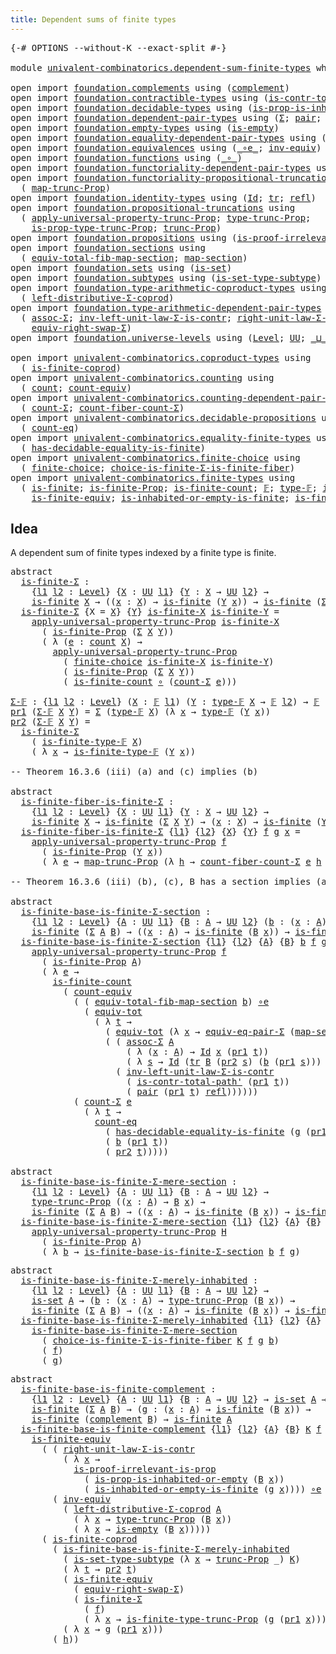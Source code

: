 ```yaml
---
title: Dependent sums of finite types
---
```


<pre class="Agda"><a id="56" class="Symbol">{-#</a> <a id="60" class="Keyword">OPTIONS</a> <a id="68" class="Pragma">--without-K</a> <a id="80" class="Pragma">--exact-split</a> <a id="94" class="Symbol">#-}</a>

<a id="99" class="Keyword">module</a> <a id="106" href="univalent-combinatorics.dependent-sum-finite-types.html" class="Module">univalent-combinatorics.dependent-sum-finite-types</a> <a id="157" class="Keyword">where</a>

<a id="164" class="Keyword">open</a> <a id="169" class="Keyword">import</a> <a id="176" href="foundation.complements.html" class="Module">foundation.complements</a> <a id="199" class="Keyword">using</a> <a id="205" class="Symbol">(</a><a id="206" href="foundation.complements.html#478" class="Function">complement</a><a id="216" class="Symbol">)</a>
<a id="218" class="Keyword">open</a> <a id="223" class="Keyword">import</a> <a id="230" href="foundation.contractible-types.html" class="Module">foundation.contractible-types</a> <a id="260" class="Keyword">using</a> <a id="266" class="Symbol">(</a><a id="267" href="foundation-core.contractible-types.html#2264" class="Function">is-contr-total-path&#39;</a><a id="287" class="Symbol">)</a>
<a id="289" class="Keyword">open</a> <a id="294" class="Keyword">import</a> <a id="301" href="foundation.decidable-types.html" class="Module">foundation.decidable-types</a> <a id="328" class="Keyword">using</a> <a id="334" class="Symbol">(</a><a id="335" href="foundation.decidable-types.html#7166" class="Function">is-prop-is-inhabited-or-empty</a><a id="364" class="Symbol">)</a>
<a id="366" class="Keyword">open</a> <a id="371" class="Keyword">import</a> <a id="378" href="foundation.dependent-pair-types.html" class="Module">foundation.dependent-pair-types</a> <a id="410" class="Keyword">using</a> <a id="416" class="Symbol">(</a><a id="417" href="foundation-core.dependent-pair-types.html#515" class="Record">Σ</a><a id="418" class="Symbol">;</a> <a id="420" href="foundation-core.dependent-pair-types.html#588" class="InductiveConstructor">pair</a><a id="424" class="Symbol">;</a> <a id="426" href="foundation-core.dependent-pair-types.html#605" class="Field">pr1</a><a id="429" class="Symbol">;</a> <a id="431" href="foundation-core.dependent-pair-types.html#617" class="Field">pr2</a><a id="434" class="Symbol">)</a>
<a id="436" class="Keyword">open</a> <a id="441" class="Keyword">import</a> <a id="448" href="foundation.empty-types.html" class="Module">foundation.empty-types</a> <a id="471" class="Keyword">using</a> <a id="477" class="Symbol">(</a><a id="478" href="foundation-core.empty-types.html#1228" class="Function">is-empty</a><a id="486" class="Symbol">)</a>
<a id="488" class="Keyword">open</a> <a id="493" class="Keyword">import</a> <a id="500" href="foundation.equality-dependent-pair-types.html" class="Module">foundation.equality-dependent-pair-types</a> <a id="541" class="Keyword">using</a> <a id="547" class="Symbol">(</a><a id="548" href="foundation-core.equality-dependent-pair-types.html#2060" class="Function">equiv-eq-pair-Σ</a><a id="563" class="Symbol">)</a>
<a id="565" class="Keyword">open</a> <a id="570" class="Keyword">import</a> <a id="577" href="foundation.equivalences.html" class="Module">foundation.equivalences</a> <a id="601" class="Keyword">using</a> <a id="607" class="Symbol">(</a><a id="608" href="foundation-core.equivalences.html#7869" class="Function Operator">_∘e_</a><a id="612" class="Symbol">;</a> <a id="614" href="foundation-core.equivalences.html#5721" class="Function">inv-equiv</a><a id="623" class="Symbol">)</a>
<a id="625" class="Keyword">open</a> <a id="630" class="Keyword">import</a> <a id="637" href="foundation.functions.html" class="Module">foundation.functions</a> <a id="658" class="Keyword">using</a> <a id="664" class="Symbol">(</a><a id="665" href="foundation-core.functions.html#420" class="Function Operator">_∘_</a><a id="668" class="Symbol">)</a>
<a id="670" class="Keyword">open</a> <a id="675" class="Keyword">import</a> <a id="682" href="foundation.functoriality-dependent-pair-types.html" class="Module">foundation.functoriality-dependent-pair-types</a> <a id="728" class="Keyword">using</a> <a id="734" class="Symbol">(</a><a id="735" href="foundation-core.functoriality-dependent-pair-types.html#7267" class="Function">equiv-tot</a><a id="744" class="Symbol">)</a>
<a id="746" class="Keyword">open</a> <a id="751" class="Keyword">import</a> <a id="758" href="foundation.functoriality-propositional-truncation.html" class="Module">foundation.functoriality-propositional-truncation</a> <a id="808" class="Keyword">using</a>
  <a id="816" class="Symbol">(</a> <a id="818" href="foundation.functoriality-propositional-truncation.html#1456" class="Function">map-trunc-Prop</a><a id="832" class="Symbol">)</a>
<a id="834" class="Keyword">open</a> <a id="839" class="Keyword">import</a> <a id="846" href="foundation.identity-types.html" class="Module">foundation.identity-types</a> <a id="872" class="Keyword">using</a> <a id="878" class="Symbol">(</a><a id="879" href="foundation-core.identity-types.html#1767" class="Datatype">Id</a><a id="881" class="Symbol">;</a> <a id="883" href="foundation-core.identity-types.html#5702" class="Function">tr</a><a id="885" class="Symbol">;</a> <a id="887" href="foundation-core.identity-types.html#1820" class="InductiveConstructor">refl</a><a id="891" class="Symbol">)</a>
<a id="893" class="Keyword">open</a> <a id="898" class="Keyword">import</a> <a id="905" href="foundation.propositional-truncations.html" class="Module">foundation.propositional-truncations</a> <a id="942" class="Keyword">using</a>
  <a id="950" class="Symbol">(</a> <a id="952" href="foundation.propositional-truncations.html#5775" class="Function">apply-universal-property-trunc-Prop</a><a id="987" class="Symbol">;</a> <a id="989" href="foundation.propositional-truncations.html#2209" class="Function">type-trunc-Prop</a><a id="1004" class="Symbol">;</a>
    <a id="1010" href="foundation.propositional-truncations.html#2388" class="Function">is-prop-type-trunc-Prop</a><a id="1033" class="Symbol">;</a> <a id="1035" href="foundation.propositional-truncations.html#2707" class="Function">trunc-Prop</a><a id="1045" class="Symbol">)</a>
<a id="1047" class="Keyword">open</a> <a id="1052" class="Keyword">import</a> <a id="1059" href="foundation.propositions.html" class="Module">foundation.propositions</a> <a id="1083" class="Keyword">using</a> <a id="1089" class="Symbol">(</a><a id="1090" href="foundation-core.propositions.html#3047" class="Function">is-proof-irrelevant-is-prop</a><a id="1117" class="Symbol">)</a>
<a id="1119" class="Keyword">open</a> <a id="1124" class="Keyword">import</a> <a id="1131" href="foundation.sections.html" class="Module">foundation.sections</a> <a id="1151" class="Keyword">using</a>
  <a id="1159" class="Symbol">(</a> <a id="1161" href="foundation.sections.html#3091" class="Function">equiv-total-fib-map-section</a><a id="1188" class="Symbol">;</a> <a id="1190" href="foundation.sections.html#1761" class="Function">map-section</a><a id="1201" class="Symbol">)</a>
<a id="1203" class="Keyword">open</a> <a id="1208" class="Keyword">import</a> <a id="1215" href="foundation.sets.html" class="Module">foundation.sets</a> <a id="1231" class="Keyword">using</a> <a id="1237" class="Symbol">(</a><a id="1238" href="foundation-core.sets.html#1113" class="Function">is-set</a><a id="1244" class="Symbol">)</a>
<a id="1246" class="Keyword">open</a> <a id="1251" class="Keyword">import</a> <a id="1258" href="foundation.subtypes.html" class="Module">foundation.subtypes</a> <a id="1278" class="Keyword">using</a> <a id="1284" class="Symbol">(</a><a id="1285" href="foundation-core.subtypes.html#5363" class="Function">is-set-type-subtype</a><a id="1304" class="Symbol">)</a>
<a id="1306" class="Keyword">open</a> <a id="1311" class="Keyword">import</a> <a id="1318" href="foundation.type-arithmetic-coproduct-types.html" class="Module">foundation.type-arithmetic-coproduct-types</a> <a id="1361" class="Keyword">using</a>
  <a id="1369" class="Symbol">(</a> <a id="1371" href="foundation.type-arithmetic-coproduct-types.html#7225" class="Function">left-distributive-Σ-coprod</a><a id="1397" class="Symbol">)</a>
<a id="1399" class="Keyword">open</a> <a id="1404" class="Keyword">import</a> <a id="1411" href="foundation.type-arithmetic-dependent-pair-types.html" class="Module">foundation.type-arithmetic-dependent-pair-types</a> <a id="1459" class="Keyword">using</a>
  <a id="1467" class="Symbol">(</a> <a id="1469" href="foundation-core.type-arithmetic-dependent-pair-types.html#5675" class="Function">assoc-Σ</a><a id="1476" class="Symbol">;</a> <a id="1478" href="foundation-core.type-arithmetic-dependent-pair-types.html#3582" class="Function">inv-left-unit-law-Σ-is-contr</a><a id="1506" class="Symbol">;</a> <a id="1508" href="foundation-core.type-arithmetic-dependent-pair-types.html#4314" class="Function">right-unit-law-Σ-is-contr</a><a id="1533" class="Symbol">;</a>
    <a id="1539" href="foundation-core.type-arithmetic-dependent-pair-types.html#11376" class="Function">equiv-right-swap-Σ</a><a id="1557" class="Symbol">)</a>
<a id="1559" class="Keyword">open</a> <a id="1564" class="Keyword">import</a> <a id="1571" href="foundation.universe-levels.html" class="Module">foundation.universe-levels</a> <a id="1598" class="Keyword">using</a> <a id="1604" class="Symbol">(</a><a id="1605" href="Agda.Primitive.html#597" class="Postulate">Level</a><a id="1610" class="Symbol">;</a> <a id="1612" href="foundation-core.universe-levels.html#235" class="Primitive">UU</a><a id="1614" class="Symbol">;</a> <a id="1616" href="Agda.Primitive.html#810" class="Primitive Operator">_⊔_</a><a id="1619" class="Symbol">)</a>

<a id="1622" class="Keyword">open</a> <a id="1627" class="Keyword">import</a> <a id="1634" href="univalent-combinatorics.coproduct-types.html" class="Module">univalent-combinatorics.coproduct-types</a> <a id="1674" class="Keyword">using</a>
  <a id="1682" class="Symbol">(</a> <a id="1684" href="univalent-combinatorics.coproduct-types.html#4970" class="Function">is-finite-coprod</a><a id="1700" class="Symbol">)</a>
<a id="1702" class="Keyword">open</a> <a id="1707" class="Keyword">import</a> <a id="1714" href="univalent-combinatorics.counting.html" class="Module">univalent-combinatorics.counting</a> <a id="1747" class="Keyword">using</a>
  <a id="1755" class="Symbol">(</a> <a id="1757" href="univalent-combinatorics.counting.html#1901" class="Function">count</a><a id="1762" class="Symbol">;</a> <a id="1764" href="univalent-combinatorics.counting.html#3395" class="Function">count-equiv</a><a id="1775" class="Symbol">)</a>
<a id="1777" class="Keyword">open</a> <a id="1782" class="Keyword">import</a> <a id="1789" href="univalent-combinatorics.counting-dependent-pair-types.html" class="Module">univalent-combinatorics.counting-dependent-pair-types</a> <a id="1843" class="Keyword">using</a>
  <a id="1851" class="Symbol">(</a> <a id="1853" href="univalent-combinatorics.counting-dependent-pair-types.html#3958" class="Function">count-Σ</a><a id="1860" class="Symbol">;</a> <a id="1862" href="univalent-combinatorics.counting-dependent-pair-types.html#5328" class="Function">count-fiber-count-Σ</a><a id="1881" class="Symbol">)</a>
<a id="1883" class="Keyword">open</a> <a id="1888" class="Keyword">import</a> <a id="1895" href="univalent-combinatorics.decidable-propositions.html" class="Module">univalent-combinatorics.decidable-propositions</a> <a id="1942" class="Keyword">using</a>
  <a id="1950" class="Symbol">(</a> <a id="1952" href="univalent-combinatorics.decidable-propositions.html#2356" class="Function">count-eq</a><a id="1960" class="Symbol">)</a>
<a id="1962" class="Keyword">open</a> <a id="1967" class="Keyword">import</a> <a id="1974" href="univalent-combinatorics.equality-finite-types.html" class="Module">univalent-combinatorics.equality-finite-types</a> <a id="2020" class="Keyword">using</a>
  <a id="2028" class="Symbol">(</a> <a id="2030" href="univalent-combinatorics.equality-finite-types.html#1651" class="Function">has-decidable-equality-is-finite</a><a id="2062" class="Symbol">)</a>
<a id="2064" class="Keyword">open</a> <a id="2069" class="Keyword">import</a> <a id="2076" href="univalent-combinatorics.finite-choice.html" class="Module">univalent-combinatorics.finite-choice</a> <a id="2114" class="Keyword">using</a>
  <a id="2122" class="Symbol">(</a> <a id="2124" href="univalent-combinatorics.finite-choice.html#3857" class="Function">finite-choice</a><a id="2137" class="Symbol">;</a> <a id="2139" href="univalent-combinatorics.finite-choice.html#5826" class="Function">choice-is-finite-Σ-is-finite-fiber</a><a id="2173" class="Symbol">)</a>
<a id="2175" class="Keyword">open</a> <a id="2180" class="Keyword">import</a> <a id="2187" href="univalent-combinatorics.finite-types.html" class="Module">univalent-combinatorics.finite-types</a> <a id="2224" class="Keyword">using</a>
  <a id="2232" class="Symbol">(</a> <a id="2234" href="univalent-combinatorics.finite-types.html#4139" class="Function">is-finite</a><a id="2243" class="Symbol">;</a> <a id="2245" href="univalent-combinatorics.finite-types.html#4048" class="Function">is-finite-Prop</a><a id="2259" class="Symbol">;</a> <a id="2261" href="univalent-combinatorics.finite-types.html#4378" class="Function">is-finite-count</a><a id="2276" class="Symbol">;</a> <a id="2278" href="univalent-combinatorics.finite-types.html#4550" class="Function">𝔽</a><a id="2279" class="Symbol">;</a> <a id="2281" href="univalent-combinatorics.finite-types.html#4606" class="Function">type-𝔽</a><a id="2287" class="Symbol">;</a> <a id="2289" href="univalent-combinatorics.finite-types.html#4658" class="Function">is-finite-type-𝔽</a><a id="2305" class="Symbol">;</a>
    <a id="2311" href="univalent-combinatorics.finite-types.html#6036" class="Function">is-finite-equiv</a><a id="2326" class="Symbol">;</a> <a id="2328" href="univalent-combinatorics.finite-types.html#17004" class="Function">is-inhabited-or-empty-is-finite</a><a id="2359" class="Symbol">;</a> <a id="2361" href="univalent-combinatorics.finite-types.html#17716" class="Function">is-finite-type-trunc-Prop</a><a id="2386" class="Symbol">)</a>
</pre>
## Idea

A dependent sum of finite types indexed by a finite type is finite.

<pre class="Agda"><a id="2479" class="Keyword">abstract</a>
  <a id="is-finite-Σ"></a><a id="2490" href="univalent-combinatorics.dependent-sum-finite-types.html#2490" class="Function">is-finite-Σ</a> <a id="2502" class="Symbol">:</a>
    <a id="2508" class="Symbol">{</a><a id="2509" href="univalent-combinatorics.dependent-sum-finite-types.html#2509" class="Bound">l1</a> <a id="2512" href="univalent-combinatorics.dependent-sum-finite-types.html#2512" class="Bound">l2</a> <a id="2515" class="Symbol">:</a> <a id="2517" href="Agda.Primitive.html#597" class="Postulate">Level</a><a id="2522" class="Symbol">}</a> <a id="2524" class="Symbol">{</a><a id="2525" href="univalent-combinatorics.dependent-sum-finite-types.html#2525" class="Bound">X</a> <a id="2527" class="Symbol">:</a> <a id="2529" href="foundation-core.universe-levels.html#235" class="Primitive">UU</a> <a id="2532" href="univalent-combinatorics.dependent-sum-finite-types.html#2509" class="Bound">l1</a><a id="2534" class="Symbol">}</a> <a id="2536" class="Symbol">{</a><a id="2537" href="univalent-combinatorics.dependent-sum-finite-types.html#2537" class="Bound">Y</a> <a id="2539" class="Symbol">:</a> <a id="2541" href="univalent-combinatorics.dependent-sum-finite-types.html#2525" class="Bound">X</a> <a id="2543" class="Symbol">→</a> <a id="2545" href="foundation-core.universe-levels.html#235" class="Primitive">UU</a> <a id="2548" href="univalent-combinatorics.dependent-sum-finite-types.html#2512" class="Bound">l2</a><a id="2550" class="Symbol">}</a> <a id="2552" class="Symbol">→</a>
    <a id="2558" href="univalent-combinatorics.finite-types.html#4139" class="Function">is-finite</a> <a id="2568" href="univalent-combinatorics.dependent-sum-finite-types.html#2525" class="Bound">X</a> <a id="2570" class="Symbol">→</a> <a id="2572" class="Symbol">((</a><a id="2574" href="univalent-combinatorics.dependent-sum-finite-types.html#2574" class="Bound">x</a> <a id="2576" class="Symbol">:</a> <a id="2578" href="univalent-combinatorics.dependent-sum-finite-types.html#2525" class="Bound">X</a><a id="2579" class="Symbol">)</a> <a id="2581" class="Symbol">→</a> <a id="2583" href="univalent-combinatorics.finite-types.html#4139" class="Function">is-finite</a> <a id="2593" class="Symbol">(</a><a id="2594" href="univalent-combinatorics.dependent-sum-finite-types.html#2537" class="Bound">Y</a> <a id="2596" href="univalent-combinatorics.dependent-sum-finite-types.html#2574" class="Bound">x</a><a id="2597" class="Symbol">))</a> <a id="2600" class="Symbol">→</a> <a id="2602" href="univalent-combinatorics.finite-types.html#4139" class="Function">is-finite</a> <a id="2612" class="Symbol">(</a><a id="2613" href="foundation-core.dependent-pair-types.html#515" class="Record">Σ</a> <a id="2615" href="univalent-combinatorics.dependent-sum-finite-types.html#2525" class="Bound">X</a> <a id="2617" href="univalent-combinatorics.dependent-sum-finite-types.html#2537" class="Bound">Y</a><a id="2618" class="Symbol">)</a>
  <a id="2622" href="univalent-combinatorics.dependent-sum-finite-types.html#2490" class="Function">is-finite-Σ</a> <a id="2634" class="Symbol">{</a><a id="2635" class="Argument">X</a> <a id="2637" class="Symbol">=</a> <a id="2639" href="univalent-combinatorics.dependent-sum-finite-types.html#2639" class="Bound">X</a><a id="2640" class="Symbol">}</a> <a id="2642" class="Symbol">{</a><a id="2643" href="univalent-combinatorics.dependent-sum-finite-types.html#2643" class="Bound">Y</a><a id="2644" class="Symbol">}</a> <a id="2646" href="univalent-combinatorics.dependent-sum-finite-types.html#2646" class="Bound">is-finite-X</a> <a id="2658" href="univalent-combinatorics.dependent-sum-finite-types.html#2658" class="Bound">is-finite-Y</a> <a id="2670" class="Symbol">=</a>
    <a id="2676" href="foundation.propositional-truncations.html#5775" class="Function">apply-universal-property-trunc-Prop</a> <a id="2712" href="univalent-combinatorics.dependent-sum-finite-types.html#2646" class="Bound">is-finite-X</a>
      <a id="2730" class="Symbol">(</a> <a id="2732" href="univalent-combinatorics.finite-types.html#4048" class="Function">is-finite-Prop</a> <a id="2747" class="Symbol">(</a><a id="2748" href="foundation-core.dependent-pair-types.html#515" class="Record">Σ</a> <a id="2750" href="univalent-combinatorics.dependent-sum-finite-types.html#2639" class="Bound">X</a> <a id="2752" href="univalent-combinatorics.dependent-sum-finite-types.html#2643" class="Bound">Y</a><a id="2753" class="Symbol">))</a>
      <a id="2762" class="Symbol">(</a> <a id="2764" class="Symbol">λ</a> <a id="2766" class="Symbol">(</a><a id="2767" href="univalent-combinatorics.dependent-sum-finite-types.html#2767" class="Bound">e</a> <a id="2769" class="Symbol">:</a> <a id="2771" href="univalent-combinatorics.counting.html#1901" class="Function">count</a> <a id="2777" href="univalent-combinatorics.dependent-sum-finite-types.html#2639" class="Bound">X</a><a id="2778" class="Symbol">)</a> <a id="2780" class="Symbol">→</a>
        <a id="2790" href="foundation.propositional-truncations.html#5775" class="Function">apply-universal-property-trunc-Prop</a>
          <a id="2836" class="Symbol">(</a> <a id="2838" href="univalent-combinatorics.finite-choice.html#3857" class="Function">finite-choice</a> <a id="2852" href="univalent-combinatorics.dependent-sum-finite-types.html#2646" class="Bound">is-finite-X</a> <a id="2864" href="univalent-combinatorics.dependent-sum-finite-types.html#2658" class="Bound">is-finite-Y</a><a id="2875" class="Symbol">)</a>
          <a id="2887" class="Symbol">(</a> <a id="2889" href="univalent-combinatorics.finite-types.html#4048" class="Function">is-finite-Prop</a> <a id="2904" class="Symbol">(</a><a id="2905" href="foundation-core.dependent-pair-types.html#515" class="Record">Σ</a> <a id="2907" href="univalent-combinatorics.dependent-sum-finite-types.html#2639" class="Bound">X</a> <a id="2909" href="univalent-combinatorics.dependent-sum-finite-types.html#2643" class="Bound">Y</a><a id="2910" class="Symbol">))</a>
          <a id="2923" class="Symbol">(</a> <a id="2925" href="univalent-combinatorics.finite-types.html#4378" class="Function">is-finite-count</a> <a id="2941" href="foundation-core.functions.html#420" class="Function Operator">∘</a> <a id="2943" class="Symbol">(</a><a id="2944" href="univalent-combinatorics.counting-dependent-pair-types.html#3958" class="Function">count-Σ</a> <a id="2952" href="univalent-combinatorics.dependent-sum-finite-types.html#2767" class="Bound">e</a><a id="2953" class="Symbol">)))</a>

<a id="Σ-𝔽"></a><a id="2958" href="univalent-combinatorics.dependent-sum-finite-types.html#2958" class="Function">Σ-𝔽</a> <a id="2962" class="Symbol">:</a> <a id="2964" class="Symbol">{</a><a id="2965" href="univalent-combinatorics.dependent-sum-finite-types.html#2965" class="Bound">l1</a> <a id="2968" href="univalent-combinatorics.dependent-sum-finite-types.html#2968" class="Bound">l2</a> <a id="2971" class="Symbol">:</a> <a id="2973" href="Agda.Primitive.html#597" class="Postulate">Level</a><a id="2978" class="Symbol">}</a> <a id="2980" class="Symbol">(</a><a id="2981" href="univalent-combinatorics.dependent-sum-finite-types.html#2981" class="Bound">X</a> <a id="2983" class="Symbol">:</a> <a id="2985" href="univalent-combinatorics.finite-types.html#4550" class="Function">𝔽</a> <a id="2987" href="univalent-combinatorics.dependent-sum-finite-types.html#2965" class="Bound">l1</a><a id="2989" class="Symbol">)</a> <a id="2991" class="Symbol">(</a><a id="2992" href="univalent-combinatorics.dependent-sum-finite-types.html#2992" class="Bound">Y</a> <a id="2994" class="Symbol">:</a> <a id="2996" href="univalent-combinatorics.finite-types.html#4606" class="Function">type-𝔽</a> <a id="3003" href="univalent-combinatorics.dependent-sum-finite-types.html#2981" class="Bound">X</a> <a id="3005" class="Symbol">→</a> <a id="3007" href="univalent-combinatorics.finite-types.html#4550" class="Function">𝔽</a> <a id="3009" href="univalent-combinatorics.dependent-sum-finite-types.html#2968" class="Bound">l2</a><a id="3011" class="Symbol">)</a> <a id="3013" class="Symbol">→</a> <a id="3015" href="univalent-combinatorics.finite-types.html#4550" class="Function">𝔽</a> <a id="3017" class="Symbol">(</a><a id="3018" href="univalent-combinatorics.dependent-sum-finite-types.html#2965" class="Bound">l1</a> <a id="3021" href="Agda.Primitive.html#810" class="Primitive Operator">⊔</a> <a id="3023" href="univalent-combinatorics.dependent-sum-finite-types.html#2968" class="Bound">l2</a><a id="3025" class="Symbol">)</a>
<a id="3027" href="foundation-core.dependent-pair-types.html#605" class="Field">pr1</a> <a id="3031" class="Symbol">(</a><a id="3032" href="univalent-combinatorics.dependent-sum-finite-types.html#2958" class="Function">Σ-𝔽</a> <a id="3036" href="univalent-combinatorics.dependent-sum-finite-types.html#3036" class="Bound">X</a> <a id="3038" href="univalent-combinatorics.dependent-sum-finite-types.html#3038" class="Bound">Y</a><a id="3039" class="Symbol">)</a> <a id="3041" class="Symbol">=</a> <a id="3043" href="foundation-core.dependent-pair-types.html#515" class="Record">Σ</a> <a id="3045" class="Symbol">(</a><a id="3046" href="univalent-combinatorics.finite-types.html#4606" class="Function">type-𝔽</a> <a id="3053" href="univalent-combinatorics.dependent-sum-finite-types.html#3036" class="Bound">X</a><a id="3054" class="Symbol">)</a> <a id="3056" class="Symbol">(λ</a> <a id="3059" href="univalent-combinatorics.dependent-sum-finite-types.html#3059" class="Bound">x</a> <a id="3061" class="Symbol">→</a> <a id="3063" href="univalent-combinatorics.finite-types.html#4606" class="Function">type-𝔽</a> <a id="3070" class="Symbol">(</a><a id="3071" href="univalent-combinatorics.dependent-sum-finite-types.html#3038" class="Bound">Y</a> <a id="3073" href="univalent-combinatorics.dependent-sum-finite-types.html#3059" class="Bound">x</a><a id="3074" class="Symbol">))</a>
<a id="3077" href="foundation-core.dependent-pair-types.html#617" class="Field">pr2</a> <a id="3081" class="Symbol">(</a><a id="3082" href="univalent-combinatorics.dependent-sum-finite-types.html#2958" class="Function">Σ-𝔽</a> <a id="3086" href="univalent-combinatorics.dependent-sum-finite-types.html#3086" class="Bound">X</a> <a id="3088" href="univalent-combinatorics.dependent-sum-finite-types.html#3088" class="Bound">Y</a><a id="3089" class="Symbol">)</a> <a id="3091" class="Symbol">=</a>
  <a id="3095" href="univalent-combinatorics.dependent-sum-finite-types.html#2490" class="Function">is-finite-Σ</a>
    <a id="3111" class="Symbol">(</a> <a id="3113" href="univalent-combinatorics.finite-types.html#4658" class="Function">is-finite-type-𝔽</a> <a id="3130" href="univalent-combinatorics.dependent-sum-finite-types.html#3086" class="Bound">X</a><a id="3131" class="Symbol">)</a>
    <a id="3137" class="Symbol">(</a> <a id="3139" class="Symbol">λ</a> <a id="3141" href="univalent-combinatorics.dependent-sum-finite-types.html#3141" class="Bound">x</a> <a id="3143" class="Symbol">→</a> <a id="3145" href="univalent-combinatorics.finite-types.html#4658" class="Function">is-finite-type-𝔽</a> <a id="3162" class="Symbol">(</a><a id="3163" href="univalent-combinatorics.dependent-sum-finite-types.html#3088" class="Bound">Y</a> <a id="3165" href="univalent-combinatorics.dependent-sum-finite-types.html#3141" class="Bound">x</a><a id="3166" class="Symbol">))</a>

<a id="3170" class="Comment">-- Theorem 16.3.6 (iii) (a) and (c) implies (b)</a>

<a id="3219" class="Keyword">abstract</a>
  <a id="is-finite-fiber-is-finite-Σ"></a><a id="3230" href="univalent-combinatorics.dependent-sum-finite-types.html#3230" class="Function">is-finite-fiber-is-finite-Σ</a> <a id="3258" class="Symbol">:</a>
    <a id="3264" class="Symbol">{</a><a id="3265" href="univalent-combinatorics.dependent-sum-finite-types.html#3265" class="Bound">l1</a> <a id="3268" href="univalent-combinatorics.dependent-sum-finite-types.html#3268" class="Bound">l2</a> <a id="3271" class="Symbol">:</a> <a id="3273" href="Agda.Primitive.html#597" class="Postulate">Level</a><a id="3278" class="Symbol">}</a> <a id="3280" class="Symbol">{</a><a id="3281" href="univalent-combinatorics.dependent-sum-finite-types.html#3281" class="Bound">X</a> <a id="3283" class="Symbol">:</a> <a id="3285" href="foundation-core.universe-levels.html#235" class="Primitive">UU</a> <a id="3288" href="univalent-combinatorics.dependent-sum-finite-types.html#3265" class="Bound">l1</a><a id="3290" class="Symbol">}</a> <a id="3292" class="Symbol">{</a><a id="3293" href="univalent-combinatorics.dependent-sum-finite-types.html#3293" class="Bound">Y</a> <a id="3295" class="Symbol">:</a> <a id="3297" href="univalent-combinatorics.dependent-sum-finite-types.html#3281" class="Bound">X</a> <a id="3299" class="Symbol">→</a> <a id="3301" href="foundation-core.universe-levels.html#235" class="Primitive">UU</a> <a id="3304" href="univalent-combinatorics.dependent-sum-finite-types.html#3268" class="Bound">l2</a><a id="3306" class="Symbol">}</a> <a id="3308" class="Symbol">→</a>
    <a id="3314" href="univalent-combinatorics.finite-types.html#4139" class="Function">is-finite</a> <a id="3324" href="univalent-combinatorics.dependent-sum-finite-types.html#3281" class="Bound">X</a> <a id="3326" class="Symbol">→</a> <a id="3328" href="univalent-combinatorics.finite-types.html#4139" class="Function">is-finite</a> <a id="3338" class="Symbol">(</a><a id="3339" href="foundation-core.dependent-pair-types.html#515" class="Record">Σ</a> <a id="3341" href="univalent-combinatorics.dependent-sum-finite-types.html#3281" class="Bound">X</a> <a id="3343" href="univalent-combinatorics.dependent-sum-finite-types.html#3293" class="Bound">Y</a><a id="3344" class="Symbol">)</a> <a id="3346" class="Symbol">→</a> <a id="3348" class="Symbol">(</a><a id="3349" href="univalent-combinatorics.dependent-sum-finite-types.html#3349" class="Bound">x</a> <a id="3351" class="Symbol">:</a> <a id="3353" href="univalent-combinatorics.dependent-sum-finite-types.html#3281" class="Bound">X</a><a id="3354" class="Symbol">)</a> <a id="3356" class="Symbol">→</a> <a id="3358" href="univalent-combinatorics.finite-types.html#4139" class="Function">is-finite</a> <a id="3368" class="Symbol">(</a><a id="3369" href="univalent-combinatorics.dependent-sum-finite-types.html#3293" class="Bound">Y</a> <a id="3371" href="univalent-combinatorics.dependent-sum-finite-types.html#3349" class="Bound">x</a><a id="3372" class="Symbol">)</a>
  <a id="3376" href="univalent-combinatorics.dependent-sum-finite-types.html#3230" class="Function">is-finite-fiber-is-finite-Σ</a> <a id="3404" class="Symbol">{</a><a id="3405" href="univalent-combinatorics.dependent-sum-finite-types.html#3405" class="Bound">l1</a><a id="3407" class="Symbol">}</a> <a id="3409" class="Symbol">{</a><a id="3410" href="univalent-combinatorics.dependent-sum-finite-types.html#3410" class="Bound">l2</a><a id="3412" class="Symbol">}</a> <a id="3414" class="Symbol">{</a><a id="3415" href="univalent-combinatorics.dependent-sum-finite-types.html#3415" class="Bound">X</a><a id="3416" class="Symbol">}</a> <a id="3418" class="Symbol">{</a><a id="3419" href="univalent-combinatorics.dependent-sum-finite-types.html#3419" class="Bound">Y</a><a id="3420" class="Symbol">}</a> <a id="3422" href="univalent-combinatorics.dependent-sum-finite-types.html#3422" class="Bound">f</a> <a id="3424" href="univalent-combinatorics.dependent-sum-finite-types.html#3424" class="Bound">g</a> <a id="3426" href="univalent-combinatorics.dependent-sum-finite-types.html#3426" class="Bound">x</a> <a id="3428" class="Symbol">=</a>
    <a id="3434" href="foundation.propositional-truncations.html#5775" class="Function">apply-universal-property-trunc-Prop</a> <a id="3470" href="univalent-combinatorics.dependent-sum-finite-types.html#3422" class="Bound">f</a>
      <a id="3478" class="Symbol">(</a> <a id="3480" href="univalent-combinatorics.finite-types.html#4048" class="Function">is-finite-Prop</a> <a id="3495" class="Symbol">(</a><a id="3496" href="univalent-combinatorics.dependent-sum-finite-types.html#3419" class="Bound">Y</a> <a id="3498" href="univalent-combinatorics.dependent-sum-finite-types.html#3426" class="Bound">x</a><a id="3499" class="Symbol">))</a>
      <a id="3508" class="Symbol">(</a> <a id="3510" class="Symbol">λ</a> <a id="3512" href="univalent-combinatorics.dependent-sum-finite-types.html#3512" class="Bound">e</a> <a id="3514" class="Symbol">→</a> <a id="3516" href="foundation.functoriality-propositional-truncation.html#1456" class="Function">map-trunc-Prop</a> <a id="3531" class="Symbol">(λ</a> <a id="3534" href="univalent-combinatorics.dependent-sum-finite-types.html#3534" class="Bound">h</a> <a id="3536" class="Symbol">→</a> <a id="3538" href="univalent-combinatorics.counting-dependent-pair-types.html#5328" class="Function">count-fiber-count-Σ</a> <a id="3558" href="univalent-combinatorics.dependent-sum-finite-types.html#3512" class="Bound">e</a> <a id="3560" href="univalent-combinatorics.dependent-sum-finite-types.html#3534" class="Bound">h</a> <a id="3562" href="univalent-combinatorics.dependent-sum-finite-types.html#3426" class="Bound">x</a><a id="3563" class="Symbol">)</a> <a id="3565" href="univalent-combinatorics.dependent-sum-finite-types.html#3424" class="Bound">g</a><a id="3566" class="Symbol">)</a>

<a id="3569" class="Comment">-- Theorem 16.3.6 (iii) (b), (c), B has a section implies (a)</a>

<a id="3632" class="Keyword">abstract</a>
  <a id="is-finite-base-is-finite-Σ-section"></a><a id="3643" href="univalent-combinatorics.dependent-sum-finite-types.html#3643" class="Function">is-finite-base-is-finite-Σ-section</a> <a id="3678" class="Symbol">:</a>
    <a id="3684" class="Symbol">{</a><a id="3685" href="univalent-combinatorics.dependent-sum-finite-types.html#3685" class="Bound">l1</a> <a id="3688" href="univalent-combinatorics.dependent-sum-finite-types.html#3688" class="Bound">l2</a> <a id="3691" class="Symbol">:</a> <a id="3693" href="Agda.Primitive.html#597" class="Postulate">Level</a><a id="3698" class="Symbol">}</a> <a id="3700" class="Symbol">{</a><a id="3701" href="univalent-combinatorics.dependent-sum-finite-types.html#3701" class="Bound">A</a> <a id="3703" class="Symbol">:</a> <a id="3705" href="foundation-core.universe-levels.html#235" class="Primitive">UU</a> <a id="3708" href="univalent-combinatorics.dependent-sum-finite-types.html#3685" class="Bound">l1</a><a id="3710" class="Symbol">}</a> <a id="3712" class="Symbol">{</a><a id="3713" href="univalent-combinatorics.dependent-sum-finite-types.html#3713" class="Bound">B</a> <a id="3715" class="Symbol">:</a> <a id="3717" href="univalent-combinatorics.dependent-sum-finite-types.html#3701" class="Bound">A</a> <a id="3719" class="Symbol">→</a> <a id="3721" href="foundation-core.universe-levels.html#235" class="Primitive">UU</a> <a id="3724" href="univalent-combinatorics.dependent-sum-finite-types.html#3688" class="Bound">l2</a><a id="3726" class="Symbol">}</a> <a id="3728" class="Symbol">(</a><a id="3729" href="univalent-combinatorics.dependent-sum-finite-types.html#3729" class="Bound">b</a> <a id="3731" class="Symbol">:</a> <a id="3733" class="Symbol">(</a><a id="3734" href="univalent-combinatorics.dependent-sum-finite-types.html#3734" class="Bound">x</a> <a id="3736" class="Symbol">:</a> <a id="3738" href="univalent-combinatorics.dependent-sum-finite-types.html#3701" class="Bound">A</a><a id="3739" class="Symbol">)</a> <a id="3741" class="Symbol">→</a> <a id="3743" href="univalent-combinatorics.dependent-sum-finite-types.html#3713" class="Bound">B</a> <a id="3745" href="univalent-combinatorics.dependent-sum-finite-types.html#3734" class="Bound">x</a><a id="3746" class="Symbol">)</a> <a id="3748" class="Symbol">→</a>
    <a id="3754" href="univalent-combinatorics.finite-types.html#4139" class="Function">is-finite</a> <a id="3764" class="Symbol">(</a><a id="3765" href="foundation-core.dependent-pair-types.html#515" class="Record">Σ</a> <a id="3767" href="univalent-combinatorics.dependent-sum-finite-types.html#3701" class="Bound">A</a> <a id="3769" href="univalent-combinatorics.dependent-sum-finite-types.html#3713" class="Bound">B</a><a id="3770" class="Symbol">)</a> <a id="3772" class="Symbol">→</a> <a id="3774" class="Symbol">((</a><a id="3776" href="univalent-combinatorics.dependent-sum-finite-types.html#3776" class="Bound">x</a> <a id="3778" class="Symbol">:</a> <a id="3780" href="univalent-combinatorics.dependent-sum-finite-types.html#3701" class="Bound">A</a><a id="3781" class="Symbol">)</a> <a id="3783" class="Symbol">→</a> <a id="3785" href="univalent-combinatorics.finite-types.html#4139" class="Function">is-finite</a> <a id="3795" class="Symbol">(</a><a id="3796" href="univalent-combinatorics.dependent-sum-finite-types.html#3713" class="Bound">B</a> <a id="3798" href="univalent-combinatorics.dependent-sum-finite-types.html#3776" class="Bound">x</a><a id="3799" class="Symbol">))</a> <a id="3802" class="Symbol">→</a> <a id="3804" href="univalent-combinatorics.finite-types.html#4139" class="Function">is-finite</a> <a id="3814" href="univalent-combinatorics.dependent-sum-finite-types.html#3701" class="Bound">A</a>
  <a id="3818" href="univalent-combinatorics.dependent-sum-finite-types.html#3643" class="Function">is-finite-base-is-finite-Σ-section</a> <a id="3853" class="Symbol">{</a><a id="3854" href="univalent-combinatorics.dependent-sum-finite-types.html#3854" class="Bound">l1</a><a id="3856" class="Symbol">}</a> <a id="3858" class="Symbol">{</a><a id="3859" href="univalent-combinatorics.dependent-sum-finite-types.html#3859" class="Bound">l2</a><a id="3861" class="Symbol">}</a> <a id="3863" class="Symbol">{</a><a id="3864" href="univalent-combinatorics.dependent-sum-finite-types.html#3864" class="Bound">A</a><a id="3865" class="Symbol">}</a> <a id="3867" class="Symbol">{</a><a id="3868" href="univalent-combinatorics.dependent-sum-finite-types.html#3868" class="Bound">B</a><a id="3869" class="Symbol">}</a> <a id="3871" href="univalent-combinatorics.dependent-sum-finite-types.html#3871" class="Bound">b</a> <a id="3873" href="univalent-combinatorics.dependent-sum-finite-types.html#3873" class="Bound">f</a> <a id="3875" href="univalent-combinatorics.dependent-sum-finite-types.html#3875" class="Bound">g</a> <a id="3877" class="Symbol">=</a>
    <a id="3883" href="foundation.propositional-truncations.html#5775" class="Function">apply-universal-property-trunc-Prop</a> <a id="3919" href="univalent-combinatorics.dependent-sum-finite-types.html#3873" class="Bound">f</a>
      <a id="3927" class="Symbol">(</a> <a id="3929" href="univalent-combinatorics.finite-types.html#4048" class="Function">is-finite-Prop</a> <a id="3944" href="univalent-combinatorics.dependent-sum-finite-types.html#3864" class="Bound">A</a><a id="3945" class="Symbol">)</a>
      <a id="3953" class="Symbol">(</a> <a id="3955" class="Symbol">λ</a> <a id="3957" href="univalent-combinatorics.dependent-sum-finite-types.html#3957" class="Bound">e</a> <a id="3959" class="Symbol">→</a>
        <a id="3969" href="univalent-combinatorics.finite-types.html#4378" class="Function">is-finite-count</a>
          <a id="3995" class="Symbol">(</a> <a id="3997" href="univalent-combinatorics.counting.html#3395" class="Function">count-equiv</a>
            <a id="4021" class="Symbol">(</a> <a id="4023" class="Symbol">(</a> <a id="4025" href="foundation.sections.html#3091" class="Function">equiv-total-fib-map-section</a> <a id="4053" href="univalent-combinatorics.dependent-sum-finite-types.html#3871" class="Bound">b</a><a id="4054" class="Symbol">)</a> <a id="4056" href="foundation-core.equivalences.html#7869" class="Function Operator">∘e</a>
              <a id="4073" class="Symbol">(</a> <a id="4075" href="foundation-core.functoriality-dependent-pair-types.html#7267" class="Function">equiv-tot</a>
                <a id="4101" class="Symbol">(</a> <a id="4103" class="Symbol">λ</a> <a id="4105" href="univalent-combinatorics.dependent-sum-finite-types.html#4105" class="Bound">t</a> <a id="4107" class="Symbol">→</a>
                  <a id="4127" class="Symbol">(</a> <a id="4129" href="foundation-core.functoriality-dependent-pair-types.html#7267" class="Function">equiv-tot</a> <a id="4139" class="Symbol">(λ</a> <a id="4142" href="univalent-combinatorics.dependent-sum-finite-types.html#4142" class="Bound">x</a> <a id="4144" class="Symbol">→</a> <a id="4146" href="foundation-core.equality-dependent-pair-types.html#2060" class="Function">equiv-eq-pair-Σ</a> <a id="4162" class="Symbol">(</a><a id="4163" href="foundation.sections.html#1761" class="Function">map-section</a> <a id="4175" href="univalent-combinatorics.dependent-sum-finite-types.html#3871" class="Bound">b</a> <a id="4177" href="univalent-combinatorics.dependent-sum-finite-types.html#4142" class="Bound">x</a><a id="4178" class="Symbol">)</a> <a id="4180" href="univalent-combinatorics.dependent-sum-finite-types.html#4105" class="Bound">t</a><a id="4181" class="Symbol">))</a> <a id="4184" href="foundation-core.equivalences.html#7869" class="Function Operator">∘e</a>
                  <a id="4205" class="Symbol">(</a> <a id="4207" class="Symbol">(</a> <a id="4209" href="foundation-core.type-arithmetic-dependent-pair-types.html#5675" class="Function">assoc-Σ</a> <a id="4217" href="univalent-combinatorics.dependent-sum-finite-types.html#3864" class="Bound">A</a>
                      <a id="4241" class="Symbol">(</a> <a id="4243" class="Symbol">λ</a> <a id="4245" class="Symbol">(</a><a id="4246" href="univalent-combinatorics.dependent-sum-finite-types.html#4246" class="Bound">x</a> <a id="4248" class="Symbol">:</a> <a id="4250" href="univalent-combinatorics.dependent-sum-finite-types.html#3864" class="Bound">A</a><a id="4251" class="Symbol">)</a> <a id="4253" class="Symbol">→</a> <a id="4255" href="foundation-core.identity-types.html#1767" class="Datatype">Id</a> <a id="4258" href="univalent-combinatorics.dependent-sum-finite-types.html#4246" class="Bound">x</a> <a id="4260" class="Symbol">(</a><a id="4261" href="foundation-core.dependent-pair-types.html#605" class="Field">pr1</a> <a id="4265" href="univalent-combinatorics.dependent-sum-finite-types.html#4105" class="Bound">t</a><a id="4266" class="Symbol">))</a>
                      <a id="4291" class="Symbol">(</a> <a id="4293" class="Symbol">λ</a> <a id="4295" href="univalent-combinatorics.dependent-sum-finite-types.html#4295" class="Bound">s</a> <a id="4297" class="Symbol">→</a> <a id="4299" href="foundation-core.identity-types.html#1767" class="Datatype">Id</a> <a id="4302" class="Symbol">(</a><a id="4303" href="foundation-core.identity-types.html#5702" class="Function">tr</a> <a id="4306" href="univalent-combinatorics.dependent-sum-finite-types.html#3868" class="Bound">B</a> <a id="4308" class="Symbol">(</a><a id="4309" href="foundation-core.dependent-pair-types.html#617" class="Field">pr2</a> <a id="4313" href="univalent-combinatorics.dependent-sum-finite-types.html#4295" class="Bound">s</a><a id="4314" class="Symbol">)</a> <a id="4316" class="Symbol">(</a><a id="4317" href="univalent-combinatorics.dependent-sum-finite-types.html#3871" class="Bound">b</a> <a id="4319" class="Symbol">(</a><a id="4320" href="foundation-core.dependent-pair-types.html#605" class="Field">pr1</a> <a id="4324" href="univalent-combinatorics.dependent-sum-finite-types.html#4295" class="Bound">s</a><a id="4325" class="Symbol">)))</a> <a id="4329" class="Symbol">(</a><a id="4330" href="foundation-core.dependent-pair-types.html#617" class="Field">pr2</a> <a id="4334" href="univalent-combinatorics.dependent-sum-finite-types.html#4105" class="Bound">t</a><a id="4335" class="Symbol">)))</a> <a id="4339" href="foundation-core.equivalences.html#7869" class="Function Operator">∘e</a>
                    <a id="4362" class="Symbol">(</a> <a id="4364" href="foundation-core.type-arithmetic-dependent-pair-types.html#3582" class="Function">inv-left-unit-law-Σ-is-contr</a>
                      <a id="4415" class="Symbol">(</a> <a id="4417" href="foundation-core.contractible-types.html#2264" class="Function">is-contr-total-path&#39;</a> <a id="4438" class="Symbol">(</a><a id="4439" href="foundation-core.dependent-pair-types.html#605" class="Field">pr1</a> <a id="4443" href="univalent-combinatorics.dependent-sum-finite-types.html#4105" class="Bound">t</a><a id="4444" class="Symbol">))</a>
                      <a id="4469" class="Symbol">(</a> <a id="4471" href="foundation-core.dependent-pair-types.html#588" class="InductiveConstructor">pair</a> <a id="4476" class="Symbol">(</a><a id="4477" href="foundation-core.dependent-pair-types.html#605" class="Field">pr1</a> <a id="4481" href="univalent-combinatorics.dependent-sum-finite-types.html#4105" class="Bound">t</a><a id="4482" class="Symbol">)</a> <a id="4484" href="foundation-core.identity-types.html#1820" class="InductiveConstructor">refl</a><a id="4488" class="Symbol">))))))</a>
            <a id="4507" class="Symbol">(</a> <a id="4509" href="univalent-combinatorics.counting-dependent-pair-types.html#3958" class="Function">count-Σ</a> <a id="4517" href="univalent-combinatorics.dependent-sum-finite-types.html#3957" class="Bound">e</a>
              <a id="4533" class="Symbol">(</a> <a id="4535" class="Symbol">λ</a> <a id="4537" href="univalent-combinatorics.dependent-sum-finite-types.html#4537" class="Bound">t</a> <a id="4539" class="Symbol">→</a>
                <a id="4557" href="univalent-combinatorics.decidable-propositions.html#2356" class="Function">count-eq</a>
                  <a id="4584" class="Symbol">(</a> <a id="4586" href="univalent-combinatorics.equality-finite-types.html#1651" class="Function">has-decidable-equality-is-finite</a> <a id="4619" class="Symbol">(</a><a id="4620" href="univalent-combinatorics.dependent-sum-finite-types.html#3875" class="Bound">g</a> <a id="4622" class="Symbol">(</a><a id="4623" href="foundation-core.dependent-pair-types.html#605" class="Field">pr1</a> <a id="4627" href="univalent-combinatorics.dependent-sum-finite-types.html#4537" class="Bound">t</a><a id="4628" class="Symbol">)))</a>
                  <a id="4650" class="Symbol">(</a> <a id="4652" href="univalent-combinatorics.dependent-sum-finite-types.html#3871" class="Bound">b</a> <a id="4654" class="Symbol">(</a><a id="4655" href="foundation-core.dependent-pair-types.html#605" class="Field">pr1</a> <a id="4659" href="univalent-combinatorics.dependent-sum-finite-types.html#4537" class="Bound">t</a><a id="4660" class="Symbol">))</a>
                  <a id="4681" class="Symbol">(</a> <a id="4683" href="foundation-core.dependent-pair-types.html#617" class="Field">pr2</a> <a id="4687" href="univalent-combinatorics.dependent-sum-finite-types.html#4537" class="Bound">t</a><a id="4688" class="Symbol">)))))</a>

<a id="4695" class="Keyword">abstract</a>
  <a id="is-finite-base-is-finite-Σ-mere-section"></a><a id="4706" href="univalent-combinatorics.dependent-sum-finite-types.html#4706" class="Function">is-finite-base-is-finite-Σ-mere-section</a> <a id="4746" class="Symbol">:</a>
    <a id="4752" class="Symbol">{</a><a id="4753" href="univalent-combinatorics.dependent-sum-finite-types.html#4753" class="Bound">l1</a> <a id="4756" href="univalent-combinatorics.dependent-sum-finite-types.html#4756" class="Bound">l2</a> <a id="4759" class="Symbol">:</a> <a id="4761" href="Agda.Primitive.html#597" class="Postulate">Level</a><a id="4766" class="Symbol">}</a> <a id="4768" class="Symbol">{</a><a id="4769" href="univalent-combinatorics.dependent-sum-finite-types.html#4769" class="Bound">A</a> <a id="4771" class="Symbol">:</a> <a id="4773" href="foundation-core.universe-levels.html#235" class="Primitive">UU</a> <a id="4776" href="univalent-combinatorics.dependent-sum-finite-types.html#4753" class="Bound">l1</a><a id="4778" class="Symbol">}</a> <a id="4780" class="Symbol">{</a><a id="4781" href="univalent-combinatorics.dependent-sum-finite-types.html#4781" class="Bound">B</a> <a id="4783" class="Symbol">:</a> <a id="4785" href="univalent-combinatorics.dependent-sum-finite-types.html#4769" class="Bound">A</a> <a id="4787" class="Symbol">→</a> <a id="4789" href="foundation-core.universe-levels.html#235" class="Primitive">UU</a> <a id="4792" href="univalent-combinatorics.dependent-sum-finite-types.html#4756" class="Bound">l2</a><a id="4794" class="Symbol">}</a> <a id="4796" class="Symbol">→</a>
    <a id="4802" href="foundation.propositional-truncations.html#2209" class="Function">type-trunc-Prop</a> <a id="4818" class="Symbol">((</a><a id="4820" href="univalent-combinatorics.dependent-sum-finite-types.html#4820" class="Bound">x</a> <a id="4822" class="Symbol">:</a> <a id="4824" href="univalent-combinatorics.dependent-sum-finite-types.html#4769" class="Bound">A</a><a id="4825" class="Symbol">)</a> <a id="4827" class="Symbol">→</a> <a id="4829" href="univalent-combinatorics.dependent-sum-finite-types.html#4781" class="Bound">B</a> <a id="4831" href="univalent-combinatorics.dependent-sum-finite-types.html#4820" class="Bound">x</a><a id="4832" class="Symbol">)</a> <a id="4834" class="Symbol">→</a>
    <a id="4840" href="univalent-combinatorics.finite-types.html#4139" class="Function">is-finite</a> <a id="4850" class="Symbol">(</a><a id="4851" href="foundation-core.dependent-pair-types.html#515" class="Record">Σ</a> <a id="4853" href="univalent-combinatorics.dependent-sum-finite-types.html#4769" class="Bound">A</a> <a id="4855" href="univalent-combinatorics.dependent-sum-finite-types.html#4781" class="Bound">B</a><a id="4856" class="Symbol">)</a> <a id="4858" class="Symbol">→</a> <a id="4860" class="Symbol">((</a><a id="4862" href="univalent-combinatorics.dependent-sum-finite-types.html#4862" class="Bound">x</a> <a id="4864" class="Symbol">:</a> <a id="4866" href="univalent-combinatorics.dependent-sum-finite-types.html#4769" class="Bound">A</a><a id="4867" class="Symbol">)</a> <a id="4869" class="Symbol">→</a> <a id="4871" href="univalent-combinatorics.finite-types.html#4139" class="Function">is-finite</a> <a id="4881" class="Symbol">(</a><a id="4882" href="univalent-combinatorics.dependent-sum-finite-types.html#4781" class="Bound">B</a> <a id="4884" href="univalent-combinatorics.dependent-sum-finite-types.html#4862" class="Bound">x</a><a id="4885" class="Symbol">))</a> <a id="4888" class="Symbol">→</a> <a id="4890" href="univalent-combinatorics.finite-types.html#4139" class="Function">is-finite</a> <a id="4900" href="univalent-combinatorics.dependent-sum-finite-types.html#4769" class="Bound">A</a>
  <a id="4904" href="univalent-combinatorics.dependent-sum-finite-types.html#4706" class="Function">is-finite-base-is-finite-Σ-mere-section</a> <a id="4944" class="Symbol">{</a><a id="4945" href="univalent-combinatorics.dependent-sum-finite-types.html#4945" class="Bound">l1</a><a id="4947" class="Symbol">}</a> <a id="4949" class="Symbol">{</a><a id="4950" href="univalent-combinatorics.dependent-sum-finite-types.html#4950" class="Bound">l2</a><a id="4952" class="Symbol">}</a> <a id="4954" class="Symbol">{</a><a id="4955" href="univalent-combinatorics.dependent-sum-finite-types.html#4955" class="Bound">A</a><a id="4956" class="Symbol">}</a> <a id="4958" class="Symbol">{</a><a id="4959" href="univalent-combinatorics.dependent-sum-finite-types.html#4959" class="Bound">B</a><a id="4960" class="Symbol">}</a> <a id="4962" href="univalent-combinatorics.dependent-sum-finite-types.html#4962" class="Bound">H</a> <a id="4964" href="univalent-combinatorics.dependent-sum-finite-types.html#4964" class="Bound">f</a> <a id="4966" href="univalent-combinatorics.dependent-sum-finite-types.html#4966" class="Bound">g</a> <a id="4968" class="Symbol">=</a>
    <a id="4974" href="foundation.propositional-truncations.html#5775" class="Function">apply-universal-property-trunc-Prop</a> <a id="5010" href="univalent-combinatorics.dependent-sum-finite-types.html#4962" class="Bound">H</a>
      <a id="5018" class="Symbol">(</a> <a id="5020" href="univalent-combinatorics.finite-types.html#4048" class="Function">is-finite-Prop</a> <a id="5035" href="univalent-combinatorics.dependent-sum-finite-types.html#4955" class="Bound">A</a><a id="5036" class="Symbol">)</a>
      <a id="5044" class="Symbol">(</a> <a id="5046" class="Symbol">λ</a> <a id="5048" href="univalent-combinatorics.dependent-sum-finite-types.html#5048" class="Bound">b</a> <a id="5050" class="Symbol">→</a> <a id="5052" href="univalent-combinatorics.dependent-sum-finite-types.html#3643" class="Function">is-finite-base-is-finite-Σ-section</a> <a id="5087" href="univalent-combinatorics.dependent-sum-finite-types.html#5048" class="Bound">b</a> <a id="5089" href="univalent-combinatorics.dependent-sum-finite-types.html#4964" class="Bound">f</a> <a id="5091" href="univalent-combinatorics.dependent-sum-finite-types.html#4966" class="Bound">g</a><a id="5092" class="Symbol">)</a>
</pre>
<pre class="Agda"><a id="5107" class="Keyword">abstract</a>
  <a id="is-finite-base-is-finite-Σ-merely-inhabited"></a><a id="5118" href="univalent-combinatorics.dependent-sum-finite-types.html#5118" class="Function">is-finite-base-is-finite-Σ-merely-inhabited</a> <a id="5162" class="Symbol">:</a>
    <a id="5168" class="Symbol">{</a><a id="5169" href="univalent-combinatorics.dependent-sum-finite-types.html#5169" class="Bound">l1</a> <a id="5172" href="univalent-combinatorics.dependent-sum-finite-types.html#5172" class="Bound">l2</a> <a id="5175" class="Symbol">:</a> <a id="5177" href="Agda.Primitive.html#597" class="Postulate">Level</a><a id="5182" class="Symbol">}</a> <a id="5184" class="Symbol">{</a><a id="5185" href="univalent-combinatorics.dependent-sum-finite-types.html#5185" class="Bound">A</a> <a id="5187" class="Symbol">:</a> <a id="5189" href="foundation-core.universe-levels.html#235" class="Primitive">UU</a> <a id="5192" href="univalent-combinatorics.dependent-sum-finite-types.html#5169" class="Bound">l1</a><a id="5194" class="Symbol">}</a> <a id="5196" class="Symbol">{</a><a id="5197" href="univalent-combinatorics.dependent-sum-finite-types.html#5197" class="Bound">B</a> <a id="5199" class="Symbol">:</a> <a id="5201" href="univalent-combinatorics.dependent-sum-finite-types.html#5185" class="Bound">A</a> <a id="5203" class="Symbol">→</a> <a id="5205" href="foundation-core.universe-levels.html#235" class="Primitive">UU</a> <a id="5208" href="univalent-combinatorics.dependent-sum-finite-types.html#5172" class="Bound">l2</a><a id="5210" class="Symbol">}</a> <a id="5212" class="Symbol">→</a>
    <a id="5218" href="foundation-core.sets.html#1113" class="Function">is-set</a> <a id="5225" href="univalent-combinatorics.dependent-sum-finite-types.html#5185" class="Bound">A</a> <a id="5227" class="Symbol">→</a> <a id="5229" class="Symbol">(</a><a id="5230" href="univalent-combinatorics.dependent-sum-finite-types.html#5230" class="Bound">b</a> <a id="5232" class="Symbol">:</a> <a id="5234" class="Symbol">(</a><a id="5235" href="univalent-combinatorics.dependent-sum-finite-types.html#5235" class="Bound">x</a> <a id="5237" class="Symbol">:</a> <a id="5239" href="univalent-combinatorics.dependent-sum-finite-types.html#5185" class="Bound">A</a><a id="5240" class="Symbol">)</a> <a id="5242" class="Symbol">→</a> <a id="5244" href="foundation.propositional-truncations.html#2209" class="Function">type-trunc-Prop</a> <a id="5260" class="Symbol">(</a><a id="5261" href="univalent-combinatorics.dependent-sum-finite-types.html#5197" class="Bound">B</a> <a id="5263" href="univalent-combinatorics.dependent-sum-finite-types.html#5235" class="Bound">x</a><a id="5264" class="Symbol">))</a> <a id="5267" class="Symbol">→</a>
    <a id="5273" href="univalent-combinatorics.finite-types.html#4139" class="Function">is-finite</a> <a id="5283" class="Symbol">(</a><a id="5284" href="foundation-core.dependent-pair-types.html#515" class="Record">Σ</a> <a id="5286" href="univalent-combinatorics.dependent-sum-finite-types.html#5185" class="Bound">A</a> <a id="5288" href="univalent-combinatorics.dependent-sum-finite-types.html#5197" class="Bound">B</a><a id="5289" class="Symbol">)</a> <a id="5291" class="Symbol">→</a> <a id="5293" class="Symbol">((</a><a id="5295" href="univalent-combinatorics.dependent-sum-finite-types.html#5295" class="Bound">x</a> <a id="5297" class="Symbol">:</a> <a id="5299" href="univalent-combinatorics.dependent-sum-finite-types.html#5185" class="Bound">A</a><a id="5300" class="Symbol">)</a> <a id="5302" class="Symbol">→</a> <a id="5304" href="univalent-combinatorics.finite-types.html#4139" class="Function">is-finite</a> <a id="5314" class="Symbol">(</a><a id="5315" href="univalent-combinatorics.dependent-sum-finite-types.html#5197" class="Bound">B</a> <a id="5317" href="univalent-combinatorics.dependent-sum-finite-types.html#5295" class="Bound">x</a><a id="5318" class="Symbol">))</a> <a id="5321" class="Symbol">→</a> <a id="5323" href="univalent-combinatorics.finite-types.html#4139" class="Function">is-finite</a> <a id="5333" href="univalent-combinatorics.dependent-sum-finite-types.html#5185" class="Bound">A</a>
  <a id="5337" href="univalent-combinatorics.dependent-sum-finite-types.html#5118" class="Function">is-finite-base-is-finite-Σ-merely-inhabited</a> <a id="5381" class="Symbol">{</a><a id="5382" href="univalent-combinatorics.dependent-sum-finite-types.html#5382" class="Bound">l1</a><a id="5384" class="Symbol">}</a> <a id="5386" class="Symbol">{</a><a id="5387" href="univalent-combinatorics.dependent-sum-finite-types.html#5387" class="Bound">l2</a><a id="5389" class="Symbol">}</a> <a id="5391" class="Symbol">{</a><a id="5392" href="univalent-combinatorics.dependent-sum-finite-types.html#5392" class="Bound">A</a><a id="5393" class="Symbol">}</a> <a id="5395" class="Symbol">{</a><a id="5396" href="univalent-combinatorics.dependent-sum-finite-types.html#5396" class="Bound">B</a><a id="5397" class="Symbol">}</a> <a id="5399" href="univalent-combinatorics.dependent-sum-finite-types.html#5399" class="Bound">K</a> <a id="5401" href="univalent-combinatorics.dependent-sum-finite-types.html#5401" class="Bound">b</a> <a id="5403" href="univalent-combinatorics.dependent-sum-finite-types.html#5403" class="Bound">f</a> <a id="5405" href="univalent-combinatorics.dependent-sum-finite-types.html#5405" class="Bound">g</a> <a id="5407" class="Symbol">=</a>
    <a id="5413" href="univalent-combinatorics.dependent-sum-finite-types.html#4706" class="Function">is-finite-base-is-finite-Σ-mere-section</a>
      <a id="5459" class="Symbol">(</a> <a id="5461" href="univalent-combinatorics.finite-choice.html#5826" class="Function">choice-is-finite-Σ-is-finite-fiber</a> <a id="5496" href="univalent-combinatorics.dependent-sum-finite-types.html#5399" class="Bound">K</a> <a id="5498" href="univalent-combinatorics.dependent-sum-finite-types.html#5403" class="Bound">f</a> <a id="5500" href="univalent-combinatorics.dependent-sum-finite-types.html#5405" class="Bound">g</a> <a id="5502" href="univalent-combinatorics.dependent-sum-finite-types.html#5401" class="Bound">b</a><a id="5503" class="Symbol">)</a>
      <a id="5511" class="Symbol">(</a> <a id="5513" href="univalent-combinatorics.dependent-sum-finite-types.html#5403" class="Bound">f</a><a id="5514" class="Symbol">)</a>
      <a id="5522" class="Symbol">(</a> <a id="5524" href="univalent-combinatorics.dependent-sum-finite-types.html#5405" class="Bound">g</a><a id="5525" class="Symbol">)</a>
</pre>
<pre class="Agda"><a id="5540" class="Keyword">abstract</a>
  <a id="is-finite-base-is-finite-complement"></a><a id="5551" href="univalent-combinatorics.dependent-sum-finite-types.html#5551" class="Function">is-finite-base-is-finite-complement</a> <a id="5587" class="Symbol">:</a>
    <a id="5593" class="Symbol">{</a><a id="5594" href="univalent-combinatorics.dependent-sum-finite-types.html#5594" class="Bound">l1</a> <a id="5597" href="univalent-combinatorics.dependent-sum-finite-types.html#5597" class="Bound">l2</a> <a id="5600" class="Symbol">:</a> <a id="5602" href="Agda.Primitive.html#597" class="Postulate">Level</a><a id="5607" class="Symbol">}</a> <a id="5609" class="Symbol">{</a><a id="5610" href="univalent-combinatorics.dependent-sum-finite-types.html#5610" class="Bound">A</a> <a id="5612" class="Symbol">:</a> <a id="5614" href="foundation-core.universe-levels.html#235" class="Primitive">UU</a> <a id="5617" href="univalent-combinatorics.dependent-sum-finite-types.html#5594" class="Bound">l1</a><a id="5619" class="Symbol">}</a> <a id="5621" class="Symbol">{</a><a id="5622" href="univalent-combinatorics.dependent-sum-finite-types.html#5622" class="Bound">B</a> <a id="5624" class="Symbol">:</a> <a id="5626" href="univalent-combinatorics.dependent-sum-finite-types.html#5610" class="Bound">A</a> <a id="5628" class="Symbol">→</a> <a id="5630" href="foundation-core.universe-levels.html#235" class="Primitive">UU</a> <a id="5633" href="univalent-combinatorics.dependent-sum-finite-types.html#5597" class="Bound">l2</a><a id="5635" class="Symbol">}</a> <a id="5637" class="Symbol">→</a> <a id="5639" href="foundation-core.sets.html#1113" class="Function">is-set</a> <a id="5646" href="univalent-combinatorics.dependent-sum-finite-types.html#5610" class="Bound">A</a> <a id="5648" class="Symbol">→</a>
    <a id="5654" href="univalent-combinatorics.finite-types.html#4139" class="Function">is-finite</a> <a id="5664" class="Symbol">(</a><a id="5665" href="foundation-core.dependent-pair-types.html#515" class="Record">Σ</a> <a id="5667" href="univalent-combinatorics.dependent-sum-finite-types.html#5610" class="Bound">A</a> <a id="5669" href="univalent-combinatorics.dependent-sum-finite-types.html#5622" class="Bound">B</a><a id="5670" class="Symbol">)</a> <a id="5672" class="Symbol">→</a> <a id="5674" class="Symbol">(</a><a id="5675" href="univalent-combinatorics.dependent-sum-finite-types.html#5675" class="Bound">g</a> <a id="5677" class="Symbol">:</a> <a id="5679" class="Symbol">(</a><a id="5680" href="univalent-combinatorics.dependent-sum-finite-types.html#5680" class="Bound">x</a> <a id="5682" class="Symbol">:</a> <a id="5684" href="univalent-combinatorics.dependent-sum-finite-types.html#5610" class="Bound">A</a><a id="5685" class="Symbol">)</a> <a id="5687" class="Symbol">→</a> <a id="5689" href="univalent-combinatorics.finite-types.html#4139" class="Function">is-finite</a> <a id="5699" class="Symbol">(</a><a id="5700" href="univalent-combinatorics.dependent-sum-finite-types.html#5622" class="Bound">B</a> <a id="5702" href="univalent-combinatorics.dependent-sum-finite-types.html#5680" class="Bound">x</a><a id="5703" class="Symbol">))</a> <a id="5706" class="Symbol">→</a>
    <a id="5712" href="univalent-combinatorics.finite-types.html#4139" class="Function">is-finite</a> <a id="5722" class="Symbol">(</a><a id="5723" href="foundation.complements.html#478" class="Function">complement</a> <a id="5734" href="univalent-combinatorics.dependent-sum-finite-types.html#5622" class="Bound">B</a><a id="5735" class="Symbol">)</a> <a id="5737" class="Symbol">→</a> <a id="5739" href="univalent-combinatorics.finite-types.html#4139" class="Function">is-finite</a> <a id="5749" href="univalent-combinatorics.dependent-sum-finite-types.html#5610" class="Bound">A</a>
  <a id="5753" href="univalent-combinatorics.dependent-sum-finite-types.html#5551" class="Function">is-finite-base-is-finite-complement</a> <a id="5789" class="Symbol">{</a><a id="5790" href="univalent-combinatorics.dependent-sum-finite-types.html#5790" class="Bound">l1</a><a id="5792" class="Symbol">}</a> <a id="5794" class="Symbol">{</a><a id="5795" href="univalent-combinatorics.dependent-sum-finite-types.html#5795" class="Bound">l2</a><a id="5797" class="Symbol">}</a> <a id="5799" class="Symbol">{</a><a id="5800" href="univalent-combinatorics.dependent-sum-finite-types.html#5800" class="Bound">A</a><a id="5801" class="Symbol">}</a> <a id="5803" class="Symbol">{</a><a id="5804" href="univalent-combinatorics.dependent-sum-finite-types.html#5804" class="Bound">B</a><a id="5805" class="Symbol">}</a> <a id="5807" href="univalent-combinatorics.dependent-sum-finite-types.html#5807" class="Bound">K</a> <a id="5809" href="univalent-combinatorics.dependent-sum-finite-types.html#5809" class="Bound">f</a> <a id="5811" href="univalent-combinatorics.dependent-sum-finite-types.html#5811" class="Bound">g</a> <a id="5813" href="univalent-combinatorics.dependent-sum-finite-types.html#5813" class="Bound">h</a> <a id="5815" class="Symbol">=</a>
    <a id="5821" href="univalent-combinatorics.finite-types.html#6036" class="Function">is-finite-equiv</a>
      <a id="5843" class="Symbol">(</a> <a id="5845" class="Symbol">(</a> <a id="5847" href="foundation-core.type-arithmetic-dependent-pair-types.html#4314" class="Function">right-unit-law-Σ-is-contr</a>
          <a id="5883" class="Symbol">(</a> <a id="5885" class="Symbol">λ</a> <a id="5887" href="univalent-combinatorics.dependent-sum-finite-types.html#5887" class="Bound">x</a> <a id="5889" class="Symbol">→</a>
            <a id="5903" href="foundation-core.propositions.html#3047" class="Function">is-proof-irrelevant-is-prop</a>
              <a id="5945" class="Symbol">(</a> <a id="5947" href="foundation.decidable-types.html#7166" class="Function">is-prop-is-inhabited-or-empty</a> <a id="5977" class="Symbol">(</a><a id="5978" href="univalent-combinatorics.dependent-sum-finite-types.html#5804" class="Bound">B</a> <a id="5980" href="univalent-combinatorics.dependent-sum-finite-types.html#5887" class="Bound">x</a><a id="5981" class="Symbol">))</a>
              <a id="5998" class="Symbol">(</a> <a id="6000" href="univalent-combinatorics.finite-types.html#17004" class="Function">is-inhabited-or-empty-is-finite</a> <a id="6032" class="Symbol">(</a><a id="6033" href="univalent-combinatorics.dependent-sum-finite-types.html#5811" class="Bound">g</a> <a id="6035" href="univalent-combinatorics.dependent-sum-finite-types.html#5887" class="Bound">x</a><a id="6036" class="Symbol">))))</a> <a id="6041" href="foundation-core.equivalences.html#7869" class="Function Operator">∘e</a>
        <a id="6052" class="Symbol">(</a> <a id="6054" href="foundation-core.equivalences.html#5721" class="Function">inv-equiv</a>
          <a id="6074" class="Symbol">(</a> <a id="6076" href="foundation.type-arithmetic-coproduct-types.html#7225" class="Function">left-distributive-Σ-coprod</a> <a id="6103" href="univalent-combinatorics.dependent-sum-finite-types.html#5800" class="Bound">A</a>
            <a id="6117" class="Symbol">(</a> <a id="6119" class="Symbol">λ</a> <a id="6121" href="univalent-combinatorics.dependent-sum-finite-types.html#6121" class="Bound">x</a> <a id="6123" class="Symbol">→</a> <a id="6125" href="foundation.propositional-truncations.html#2209" class="Function">type-trunc-Prop</a> <a id="6141" class="Symbol">(</a><a id="6142" href="univalent-combinatorics.dependent-sum-finite-types.html#5804" class="Bound">B</a> <a id="6144" href="univalent-combinatorics.dependent-sum-finite-types.html#6121" class="Bound">x</a><a id="6145" class="Symbol">))</a>
            <a id="6160" class="Symbol">(</a> <a id="6162" class="Symbol">λ</a> <a id="6164" href="univalent-combinatorics.dependent-sum-finite-types.html#6164" class="Bound">x</a> <a id="6166" class="Symbol">→</a> <a id="6168" href="foundation-core.empty-types.html#1228" class="Function">is-empty</a> <a id="6177" class="Symbol">(</a><a id="6178" href="univalent-combinatorics.dependent-sum-finite-types.html#5804" class="Bound">B</a> <a id="6180" href="univalent-combinatorics.dependent-sum-finite-types.html#6164" class="Bound">x</a><a id="6181" class="Symbol">)))))</a>
      <a id="6193" class="Symbol">(</a> <a id="6195" href="univalent-combinatorics.coproduct-types.html#4970" class="Function">is-finite-coprod</a>
        <a id="6220" class="Symbol">(</a> <a id="6222" href="univalent-combinatorics.dependent-sum-finite-types.html#5118" class="Function">is-finite-base-is-finite-Σ-merely-inhabited</a>
          <a id="6276" class="Symbol">(</a> <a id="6278" href="foundation-core.subtypes.html#5363" class="Function">is-set-type-subtype</a> <a id="6298" class="Symbol">(λ</a> <a id="6301" href="univalent-combinatorics.dependent-sum-finite-types.html#6301" class="Bound">x</a> <a id="6303" class="Symbol">→</a> <a id="6305" href="foundation.propositional-truncations.html#2707" class="Function">trunc-Prop</a> <a id="6316" class="Symbol">_)</a> <a id="6319" href="univalent-combinatorics.dependent-sum-finite-types.html#5807" class="Bound">K</a><a id="6320" class="Symbol">)</a>
          <a id="6332" class="Symbol">(</a> <a id="6334" class="Symbol">λ</a> <a id="6336" href="univalent-combinatorics.dependent-sum-finite-types.html#6336" class="Bound">t</a> <a id="6338" class="Symbol">→</a> <a id="6340" href="foundation-core.dependent-pair-types.html#617" class="Field">pr2</a> <a id="6344" href="univalent-combinatorics.dependent-sum-finite-types.html#6336" class="Bound">t</a><a id="6345" class="Symbol">)</a>
          <a id="6357" class="Symbol">(</a> <a id="6359" href="univalent-combinatorics.finite-types.html#6036" class="Function">is-finite-equiv</a>
            <a id="6387" class="Symbol">(</a> <a id="6389" href="foundation-core.type-arithmetic-dependent-pair-types.html#11376" class="Function">equiv-right-swap-Σ</a><a id="6407" class="Symbol">)</a>
            <a id="6421" class="Symbol">(</a> <a id="6423" href="univalent-combinatorics.dependent-sum-finite-types.html#2490" class="Function">is-finite-Σ</a>
              <a id="6449" class="Symbol">(</a> <a id="6451" href="univalent-combinatorics.dependent-sum-finite-types.html#5809" class="Bound">f</a><a id="6452" class="Symbol">)</a>
              <a id="6468" class="Symbol">(</a> <a id="6470" class="Symbol">λ</a> <a id="6472" href="univalent-combinatorics.dependent-sum-finite-types.html#6472" class="Bound">x</a> <a id="6474" class="Symbol">→</a> <a id="6476" href="univalent-combinatorics.finite-types.html#17716" class="Function">is-finite-type-trunc-Prop</a> <a id="6502" class="Symbol">(</a><a id="6503" href="univalent-combinatorics.dependent-sum-finite-types.html#5811" class="Bound">g</a> <a id="6505" class="Symbol">(</a><a id="6506" href="foundation-core.dependent-pair-types.html#605" class="Field">pr1</a> <a id="6510" href="univalent-combinatorics.dependent-sum-finite-types.html#6472" class="Bound">x</a><a id="6511" class="Symbol">)))))</a>
          <a id="6527" class="Symbol">(</a> <a id="6529" class="Symbol">λ</a> <a id="6531" href="univalent-combinatorics.dependent-sum-finite-types.html#6531" class="Bound">x</a> <a id="6533" class="Symbol">→</a> <a id="6535" href="univalent-combinatorics.dependent-sum-finite-types.html#5811" class="Bound">g</a> <a id="6537" class="Symbol">(</a><a id="6538" href="foundation-core.dependent-pair-types.html#605" class="Field">pr1</a> <a id="6542" href="univalent-combinatorics.dependent-sum-finite-types.html#6531" class="Bound">x</a><a id="6543" class="Symbol">)))</a>
        <a id="6555" class="Symbol">(</a> <a id="6557" href="univalent-combinatorics.dependent-sum-finite-types.html#5813" class="Bound">h</a><a id="6558" class="Symbol">))</a>
</pre>